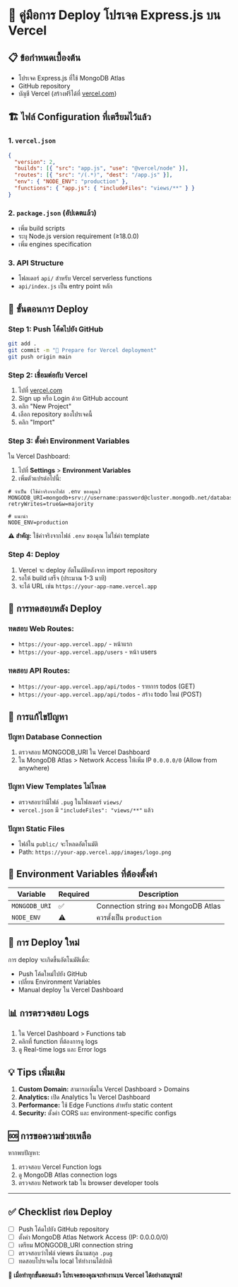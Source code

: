 # 🚀 คู่มือการ Deploy โปรเจค Express.js บน Vercel

## 📋 ข้อกำหนดเบื้องต้น

- โปรเจค Express.js ที่ใช้ MongoDB Atlas
- GitHub repository
- บัญชี Vercel (สร้างฟรีได้ที่ [vercel.com](https://vercel.com))

## 🏗️ ไฟล์ Configuration ที่เตรียมไว้แล้ว

### 1. `vercel.json`
```json
{
  "version": 2,
  "builds": [{ "src": "app.js", "use": "@vercel/node" }],
  "routes": [{ "src": "/(.*)", "dest": "/app.js" }],
  "env": { "NODE_ENV": "production" },
  "functions": { "app.js": { "includeFiles": "views/**" } }
}
```

### 2. `package.json` (อัปเดตแล้ว)
- เพิ่ม build scripts
- ระบุ Node.js version requirement (≥18.0.0)
- เพิ่ม engines specification

### 3. API Structure
- โฟลเดอร์ `api/` สำหรับ Vercel serverless functions
- `api/index.js` เป็น entry point หลัก

## 🚀 ขั้นตอนการ Deploy

### Step 1: Push โค้ดไปยัง GitHub
```bash
git add .
git commit -m "🚀 Prepare for Vercel deployment"
git push origin main
```

### Step 2: เชื่อมต่อกับ Vercel
1. ไปที่ [vercel.com](https://vercel.com)
2. Sign up หรือ Login ด้วย GitHub account
3. คลิก "New Project"
4. เลือก repository ของโปรเจคนี้
5. คลิก "Import"

### Step 3: ตั้งค่า Environment Variables
ใน Vercel Dashboard:
1. ไปที่ **Settings** > **Environment Variables**
2. เพิ่มตัวแปรต่อไปนี้:

```env
# จำเป็น (ใช้ค่าจริงจากไฟล์ .env ของคุณ)
MONGODB_URI=mongodb+srv://username:password@cluster.mongodb.net/database?retryWrites=true&w=majority

# แนะนำ
NODE_ENV=production
```

**⚠️ สำคัญ:** ใช้ค่าจริงจากไฟล์ `.env` ของคุณ ไม่ใช่ค่า template

### Step 4: Deploy
1. Vercel จะ deploy อัตโนมัติหลังจาก import repository
2. รอให้ build เสร็จ (ประมาณ 1-3 นาที)
3. จะได้ URL เช่น `https://your-app-name.vercel.app`

## 🧪 การทดสอบหลัง Deploy

### ทดสอบ Web Routes:
- `https://your-app.vercel.app/` - หน้าแรก
- `https://your-app.vercel.app/users` - หน้า users

### ทดสอบ API Routes:
- `https://your-app.vercel.app/api/todos` - รายการ todos (GET)
- `https://your-app.vercel.app/api/todos` - สร้าง todo ใหม่ (POST)

## 🔧 การแก้ไขปัญหา

### ปัญหา Database Connection
1. ตรวจสอบ MONGODB_URI ใน Vercel Dashboard
2. ใน MongoDB Atlas > Network Access ให้เพิ่ม IP `0.0.0.0/0` (Allow from anywhere)

### ปัญหา View Templates ไม่โหลด
- ตรวจสอบว่ามีไฟล์ `.pug` ในโฟลเดอร์ `views/`
- `vercel.json` มี `"includeFiles": "views/**"` แล้ว

### ปัญหา Static Files
- ไฟล์ใน `public/` จะโหลดอัตโนมัติ
- Path: `https://your-app.vercel.app/images/logo.png`

## 📝 Environment Variables ที่ต้องตั้งค่า

| Variable | Required | Description |
|----------|----------|-------------|
| `MONGODB_URI` | ✅ | Connection string ของ MongoDB Atlas |
| `NODE_ENV` | ⚠️ | ควรตั้งเป็น `production` |

## 🔄 การ Deploy ใหม่

การ deploy จะเกิดขึ้นอัตโนมัติเมื่อ:
- Push โค้ดใหม่ไปยัง GitHub
- เปลี่ยน Environment Variables
- Manual deploy ใน Vercel Dashboard

## 📊 การตรวจสอบ Logs

1. ใน Vercel Dashboard > Functions tab
2. คลิกที่ function ที่ต้องการดู logs
3. ดู Real-time logs และ Error logs

## 💡 Tips เพิ่มเติม

1. **Custom Domain:** สามารถเพิ่มใน Vercel Dashboard > Domains
2. **Analytics:** เปิด Analytics ใน Vercel Dashboard
3. **Performance:** ใช้ Edge Functions สำหรับ static content
4. **Security:** ตั้งค่า CORS และ environment-specific configs

## 🆘 การขอความช่วยเหลือ

หากพบปัญหา:
1. ตรวจสอบ Vercel Function logs
2. ดู MongoDB Atlas connection logs  
3. ตรวจสอบ Network tab ใน browser developer tools

---

## ✅ Checklist ก่อน Deploy

- [ ] Push โค้ดไปยัง GitHub repository
- [ ] ตั้งค่า MongoDB Atlas Network Access (IP: 0.0.0.0/0)
- [ ] เตรียม MONGODB_URI connection string
- [ ] ตรวจสอบว่าไฟล์ views มีนามสกุล `.pug`
- [ ] ทดสอบโปรเจคใน local ให้ทำงานได้ปกติ

**🎉 เมื่อทำทุกขั้นตอนแล้ว โปรเจคของคุณจะทำงานบน Vercel ได้อย่างสมบูรณ์!**